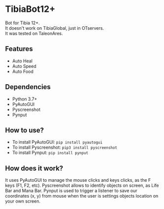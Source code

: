 # TibiaBot12+
Bot for Tibia 12+. <br>
It doesn't work on TibiaGlobal, just in OTservers. <br>
It was tested on TaleonAres. <br>

## Features
- Auto Heal
- Auto Speed
- Auto Food

## Dependencies
- Python 3.7+
- PyAutoGUI
- Pyscreenshot
- Pynput
## How to use?
- To install PyAutoGUI: ```pip install pyautogui```
- To install Pyscreenshot: ```pip3 install pyscreenshot```
- To install Pynput: ```pip install pynput```
## How does it work?
 It uses PyAutoGUI to manage the mouse clicks and keys clicks, as the F keys (F1, F2, etc). Pyscreenshot allows to identify objects on screen, as Life Bar and Mana Bar. Pynput is used to trigger a listener to save our coordinates (x, y) from mouse when the user is settings objects location on your own screen.
